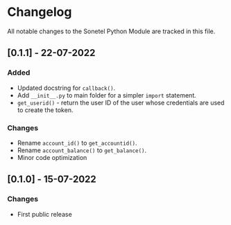 # Changelog

All notable changes to the Sonetel Python Module are tracked in this file.

## [0.1.1] - 22-07-2022

### Added
+ Updated docstring for `callback()`.
+ Add `__init__.py` to main folder for a simpler `import` statement.
+ `get_userid()` - return the user ID of the user whose credentials are used to create the token.

### Changes
+ Rename `account_id()` to `get_accountid()`.
+ Rename `account_balance()` to `get_balance()`.
+ Minor code optimization

## [0.1.0] - 15-07-2022

### Changes

+ First public release
